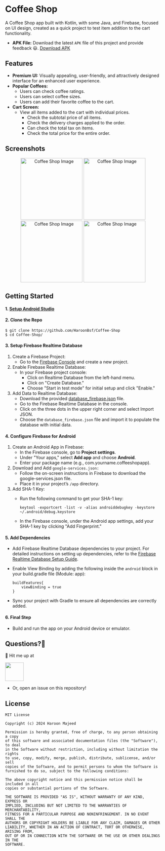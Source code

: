 # Coffee Shop

A Coffee Shop app built with Kotlin, with some Java, and Firebase, focused on UI design, created as a quick project to test item addition to the cart functionality.

- **APK File:** Download the latest `APK` file of this project and provide feedback 😃. [Download APK](https://github.com/HaroonBsf/Coffee-Shop/releases/download/v1.0.0/coffeeshop-1.0.0.apk)

## Features

 * **Premium UI:** Visually appealing, user-friendly, and attractively designed interface for an enhanced user experience.
 * **Popular Coffees:**
   * Users can check coffee ratings.
   * Users can select coffee sizes.
   * Users can add their favorite coffee to the cart.
 * **Cart Screen:**
   * View all items added to the cart with individual prices.
      * Check the subtotal price of all items.
      * Check the delivery charges applied to the order.
      * Can check the total tax on items.
      * Check the total price for the entire order.

## Screenshots

<div align="center">
  <img src="https://github.com/user-attachments/assets/904d77b1-78f1-41b5-ab43-f6c1e6934bd8" width="200" alt="Coffee Shop Image">
  <img src="https://github.com/user-attachments/assets/7dd2f990-ee7f-4f17-a626-b9ef1cf19a52" width="200" alt="Coffee Shop Image">
  <img src="https://github.com/user-attachments/assets/7595290a-7b03-4962-9291-9c10039a0f92" width="200" alt="Coffee Shop Image">
  <img src="https://github.com/user-attachments/assets/7ade6963-ef29-434e-b9ed-559ffaf7b376" width="200" alt="Coffee Shop Image">
  <br>
</div>

## Getting Started

#### 1. [Setup Android Studio](https://developer.android.com/studio)

#### 2. Clone the Repo

```
$ git clone https://github.com/HaroonBsf/Coffee-Shop
$ cd Coffee-Shop/
```

#### 3. Setup Firebase Realtime Database

1. Create a Firebase Project:
    - Go to the [Firebase Console](https://console.firebase.google.com/) and create a new project.
2. Enable Firebase Realtime Database:
    - In your Firebase project console:
      - Click on Realtime Database from the left-hand menu.
      - Click on "Create Database."
      - Choose "Start in test mode" for initial setup and click "Enable."
3. Add Data to Realtime Database:
    - Download the provided [database_firebase.json](https://github.com/HaroonBsf/Coffee-Shop/releases/download/v1.0.0/database_firebase.json) file.
    - Go to the Firebase Realtime Database in the console.
    - Click on the three dots in the upper right corner and select Import JSON.
    - Choose the `database_firebase.json` file and import it to populate the database with initial data.

#### 4. Configure Firebase for Android

1. Create an Android App in Firebase:
    - In the Firebase console, go to **Project settings**.
    - Under "Your apps," select **Add app** and choose **Android**.
    - Enter your package name (e.g., com.yourname.coffeeshopapp).
2. Download and Add `google-services.json:`
    - Follow the on-screen instructions in Firebase to download the google-services.json file.
    - Place it in your project’s `/app` directory.
3. Add SHA-1 Key:
    - Run the following command to get your SHA-1 key:
      
      ```
      keytool -exportcert -list -v -alias androiddebugkey -keystore ~/.android/debug.keystore
      ```
    - In the Firebase console, under the Android app settings, add your SHA-1 key by clicking "Add Fingerprint."

#### 5. Add Dependencies
  - Add Firebase Realtime Database dependencies to your project. For detailed instructions on setting up dependencies, refer to the [Firebase Realtime Database Setup Guide](https://firebase.google.com/docs/database/android/start).
  - Enable View Binding by adding the following inside the `android` block in your build.gradle file (Module: app):
    
    ```
    buildFeatures{
        viewBinding = true
    }
    ```
  - Sync your project with Gradle to ensure all dependencies are correctly added.

#### 6. Final Step
  - Build and run the app on your Android device or emulator.

## Questions?🤔

💬 Hit me up at

<a href="https://www.linkedin.com/in/haroon-majeed-58a708318/"><img src="https://user-images.githubusercontent.com/35039342/55471530-94b34280-5627-11e9-8c0e-6fe86a8406d6.png" width="60"></a>
- Or, open an issue on this repository!

## License

```
MIT License

Copyright (c) 2024 Haroon Majeed

Permission is hereby granted, free of charge, to any person obtaining a copy
of this software and associated documentation files (the "Software"), to deal
in the Software without restriction, including without limitation the rights
to use, copy, modify, merge, publish, distribute, sublicense, and/or sell
copies of the Software, and to permit persons to whom the Software is
furnished to do so, subject to the following conditions:

The above copyright notice and this permission notice shall be included in all
copies or substantial portions of the Software.

THE SOFTWARE IS PROVIDED "AS IS", WITHOUT WARRANTY OF ANY KIND, EXPRESS OR
IMPLIED, INCLUDING BUT NOT LIMITED TO THE WARRANTIES OF MERCHANTABILITY,
FITNESS FOR A PARTICULAR PURPOSE AND NONINFRINGEMENT. IN NO EVENT SHALL THE
AUTHORS OR COPYRIGHT HOLDERS BE LIABLE FOR ANY CLAIM, DAMAGES OR OTHER
LIABILITY, WHETHER IN AN ACTION OF CONTRACT, TORT OR OTHERWISE, ARISING FROM,
OUT OF OR IN CONNECTION WITH THE SOFTWARE OR THE USE OR OTHER DEALINGS IN THE
SOFTWARE.
```
